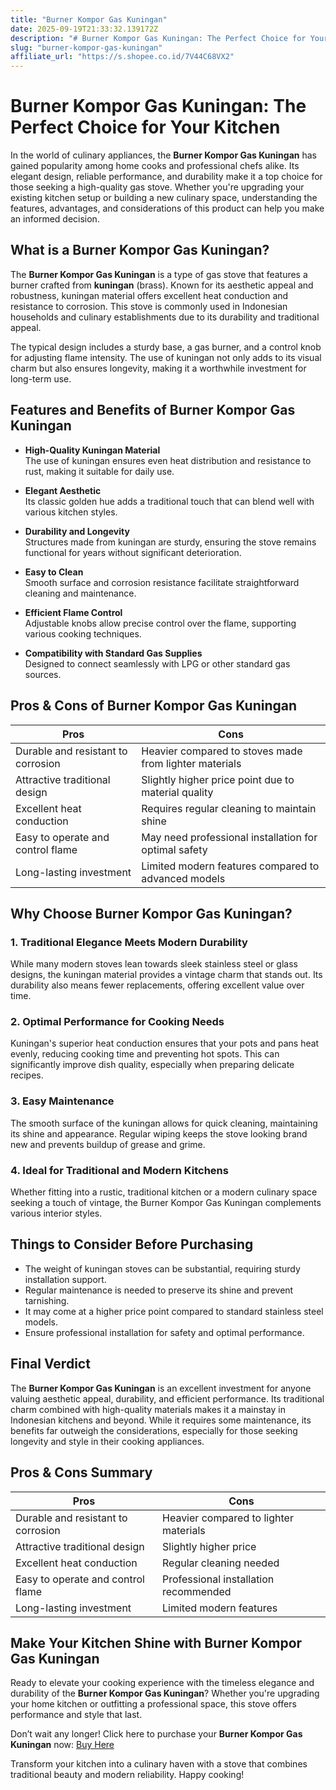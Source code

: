 ```yaml
---
title: "Burner Kompor Gas Kuningan"
date: 2025-09-19T21:33:32.139172Z
description: "# Burner Kompor Gas Kuningan: The Perfect Choice for Your Kitchen..."
slug: "burner-kompor-gas-kuningan"
affiliate_url: "https://s.shopee.co.id/7V44C68VX2"
---
```

# Burner Kompor Gas Kuningan: The Perfect Choice for Your Kitchen

In the world of culinary appliances, the **Burner Kompor Gas Kuningan** has gained popularity among home cooks and professional chefs alike. Its elegant design, reliable performance, and durability make it a top choice for those seeking a high-quality gas stove. Whether you're upgrading your existing kitchen setup or building a new culinary space, understanding the features, advantages, and considerations of this product can help you make an informed decision.

## What is a Burner Kompor Gas Kuningan?

The **Burner Kompor Gas Kuningan** is a type of gas stove that features a burner crafted from **kuningan** (brass). Known for its aesthetic appeal and robustness, kuningan material offers excellent heat conduction and resistance to corrosion. This stove is commonly used in Indonesian households and culinary establishments due to its durability and traditional appeal.

The typical design includes a sturdy base, a gas burner, and a control knob for adjusting flame intensity. The use of kuningan not only adds to its visual charm but also ensures longevity, making it a worthwhile investment for long-term use.

## Features and Benefits of Burner Kompor Gas Kuningan

- **High-Quality Kuningan Material**  
  The use of kuningan ensures even heat distribution and resistance to rust, making it suitable for daily use.

- **Elegant Aesthetic**  
  Its classic golden hue adds a traditional touch that can blend well with various kitchen styles.

- **Durability and Longevity**  
  Structures made from kuningan are sturdy, ensuring the stove remains functional for years without significant deterioration.

- **Easy to Clean**  
  Smooth surface and corrosion resistance facilitate straightforward cleaning and maintenance.

- **Efficient Flame Control**  
  Adjustable knobs allow precise control over the flame, supporting various cooking techniques.

- **Compatibility with Standard Gas Supplies**  
  Designed to connect seamlessly with LPG or other standard gas sources.

## Pros & Cons of Burner Kompor Gas Kuningan

| **Pros**                                   | **Cons**                                       |
|-------------------------------------------|------------------------------------------------|
| Durable and resistant to corrosion     | Heavier compared to stoves made from lighter materials |
| Attractive traditional design          | Slightly higher price point due to material quality |
| Excellent heat conduction              | Requires regular cleaning to maintain shine |
| Easy to operate and control flame      | May need professional installation for optimal safety |
| Long-lasting investment                | Limited modern features compared to advanced models |

## Why Choose Burner Kompor Gas Kuningan?

### 1. Traditional Elegance Meets Modern Durability
While many modern stoves lean towards sleek stainless steel or glass designs, the kuningan material provides a vintage charm that stands out. Its durability also means fewer replacements, offering excellent value over time.

### 2. Optimal Performance for Cooking Needs
Kuningan's superior heat conduction ensures that your pots and pans heat evenly, reducing cooking time and preventing hot spots. This can significantly improve dish quality, especially when preparing delicate recipes.

### 3. Easy Maintenance
The smooth surface of the kuningan allows for quick cleaning, maintaining its shine and appearance. Regular wiping keeps the stove looking brand new and prevents buildup of grease and grime.

### 4. Ideal for Traditional and Modern Kitchens
Whether fitting into a rustic, traditional kitchen or a modern culinary space seeking a touch of vintage, the Burner Kompor Gas Kuningan complements various interior styles.

## Things to Consider Before Purchasing

- The weight of kuningan stoves can be substantial, requiring sturdy installation support.
- Regular maintenance is needed to preserve its shine and prevent tarnishing.
- It may come at a higher price point compared to standard stainless steel models.
- Ensure professional installation for safety and optimal performance.

## Final Verdict

The **Burner Kompor Gas Kuningan** is an excellent investment for anyone valuing aesthetic appeal, durability, and efficient performance. Its traditional charm combined with high-quality materials makes it a mainstay in Indonesian kitchens and beyond. While it requires some maintenance, its benefits far outweigh the considerations, especially for those seeking longevity and style in their cooking appliances.

## Pros & Cons Summary

| **Pros**                                   | **Cons**                                       |
|-------------------------------------------|------------------------------------------------|
| Durable and resistant to corrosion     | Heavier compared to lighter materials         |
| Attractive traditional design          | Slightly higher price                        |
| Excellent heat conduction              | Regular cleaning needed                    |
| Easy to operate and control flame      | Professional installation recommended     |
| Long-lasting investment                | Limited modern features                     |

## Make Your Kitchen Shine with Burner Kompor Gas Kuningan

Ready to elevate your cooking experience with the timeless elegance and durability of the **Burner Kompor Gas Kuningan**? Whether you're upgrading your home kitchen or outfitting a professional space, this stove offers performance and style that last.

Don’t wait any longer! Click here to purchase your **Burner Kompor Gas Kuningan** now: [Buy Here](https://s.shopee.co.id/7V44C68VX2)

Transform your kitchen into a culinary haven with a stove that combines traditional beauty and modern reliability. Happy cooking!